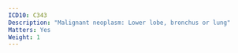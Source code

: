 ```yaml
---
ICD10: C343
Description: "Malignant neoplasm: Lower lobe, bronchus or lung"
Matters: Yes
Weight: 1
---
```

